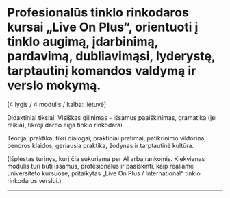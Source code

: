 # Profesionalūs tinklo rinkodaros kursai „Live On Plus“, orientuoti į tinklo augimą, įdarbinimą, pardavimą, dubliavimąsi, lyderystę, tarptautinį komandos valdymą ir verslo mokymą.


[4 lygis / 4 modulis / kalba: lietuvė]

Didaktiniai tikslai: Visiškas gilinimas - išsamus paaiškinimas, gramatika (jei reikia), tikroji darbo eiga tinklo rinkodarai.

Teorija, praktika, tikri dialogai, praktiniai pratimai, patikrinimo viktorina, bendros klaidos, geriausia praktika, žodynas ir tarptautinė kultūra.


(Išplėstas turinys, kurį čia sukuriama per AI arba rankomis. Kiekvienas modulis turi būti išsamus, profesionalus ir paaiškinti, kaip realiame universiteto kursuose, pritaikytas „Live On Plus / International“ tinklo rinkodaros verslui.)

---